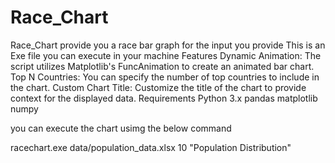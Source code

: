 # Race_Chart
Race_Chart provide you a race bar graph for the input you provide
This is an Exe file you can execute in your machine
Features
Dynamic Animation: The script utilizes Matplotlib's FuncAnimation to create an animated bar chart.
Top N Countries: You can specify the number of top countries to include in the chart.
Custom Chart Title: Customize the title of the chart to provide context for the displayed data.
Requirements
Python 3.x
pandas
matplotlib
numpy

you can execute the chart usimg the below command 

racechart.exe data/population_data.xlsx 10 "Population Distribution"
